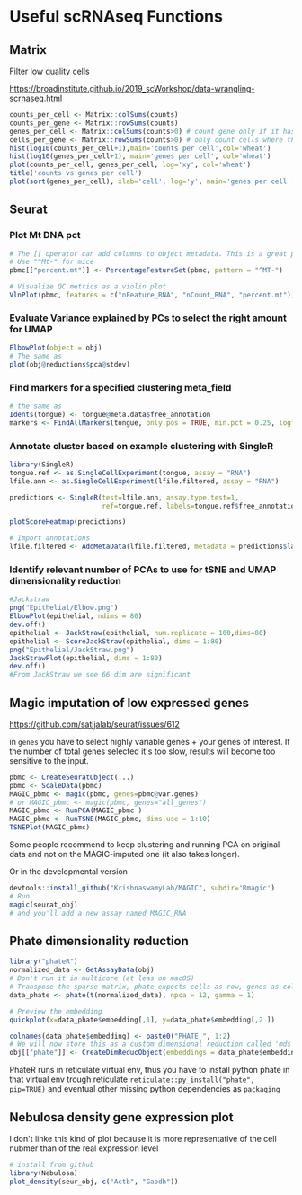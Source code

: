 # Useful scRNAseq Functions

## Matrix

Filter low quality cells

https://broadinstitute.github.io/2019_scWorkshop/data-wrangling-scrnaseq.html

```R
counts_per_cell <- Matrix::colSums(counts)
counts_per_gene <- Matrix::rowSums(counts)
genes_per_cell <- Matrix::colSums(counts>0) # count gene only if it has non-zero reads mapped.
cells_per_gene <- Matrix::rowSums(counts>0) # only count cells where the gene is expressed
hist(log10(counts_per_cell+1),main='counts per cell',col='wheat')
hist(log10(genes_per_cell+1), main='genes per cell', col='wheat')
plot(counts_per_cell, genes_per_cell, log='xy', col='wheat')
title('counts vs genes per cell')
plot(sort(genes_per_cell), xlab='cell', log='y', main='genes per cell (ordered)')
```



## Seurat

### Plot Mt DNA pct

```R
# The [[ operator can add columns to object metadata. This is a great place to stash QC stats
# Use "^Mt-" for mice
pbmc[["percent.mt"]] <- PercentageFeatureSet(pbmc, pattern = "^MT-")

# Visualize QC metrics as a violin plot
VlnPlot(pbmc, features = c("nFeature_RNA", "nCount_RNA", "percent.mt"), ncol = 3)
```

### Evaluate Variance explained by PCs to select the right amount for UMAP

```R
ElbowPlot(object = obj)
# The same as 
plot(obj@reductions$pca@stdev)
```

### Find markers for a specified clustering meta_field

```r
# the same as 
Idents(tongue) <- tongue@meta.data$free_annotation
markers <- FindAllMarkers(tongue, only.pos = TRUE, min.pct = 0.25, logfc.threshold = 0.25, test.use = "roc")
```

### Annotate cluster based on example clustering with SingleR

```r
library(SingleR)
tongue.ref <- as.SingleCellExperiment(tongue, assay = "RNA")
lfile.ann <- as.SingleCellExperiment(lfile.filtered, assay = "RNA")

predictions <- SingleR(test=lfile.ann, assay.type.test=1, 
                       ref=tongue.ref, labels=tongue.ref$free_annotation)

plotScoreHeatmap(predictions)

# Import annotations
lfile.filtered <- AddMetaData(lfile.filtered, metadata = predictions$labels, col.name = "free_annotation")
```

### Identify relevant number of PCAs to use for tSNE and UMAP dimensionality reduction

```r
#Jackstraw 
png("Epithelial/Elbow.png")
ElbowPlot(epithelial, ndims = 80)
dev.off()
epithelial <- JackStraw(epithelial, num.replicate = 100,dims=80)
epithelial <- ScoreJackStraw(epithelial, dims = 1:80)
png("Epithelial/JackStraw.png")
JackStrawPlot(epithelial, dims = 1:80)
dev.off()
#From JackStraw we see 66 dim are significant
```

## Magic imputation of low expressed genes

https://github.com/satijalab/seurat/issues/612

in `genes` you have to select highly variable genes + your genes of interest. If the number of total genes selected it's too slow, results will become too sensitive to the input.

```r
pbmc <- CreateSeuratObject(...)
pbmc <- ScaleData(pbmc)
MAGIC_pbmc <- magic(pbmc, genes=pbmc@var.genes)
# or MAGIC_pbmc <- magic(pbmc, genes="all_genes")
MAGIC_pbmc <- RunPCA(MAGIC_pbmc )
MAGIC_pbmc <- RunTSNE(MAGIC_pbmc, dims.use = 1:10)
TSNEPlot(MAGIC_pbmc)
```

Some people recommend to keep clustering and running PCA on original data and not on the MAGIC-imputed one (it also takes longer).

Or in the developmental version

```r
devtools::install_github("KrishnaswamyLab/MAGIC", subdir='Rmagic')
# Run
magic(seurat_obj)
# and you'll add a new assay named MAGIC_RNA
```

## Phate dimensionality reduction

```r
library("phateR")
normalized_data <- GetAssayData(obj)
# Don't run it in multicore (at leas on macOS)
# Transpose the sparse matrix, phate expects cells as row, genes as columns
data_phate <- phate(t(normalized_data), npca = 12, gamma = 1)

# Preview the embedding
quickplot(x=data_phate$embedding[,1], y=data_phate$embedding[,2 ])

colnames(data_phate$embedding) <- paste0("PHATE_", 1:2)
# We will now store this as a custom dimensional reduction called 'mds'
obj[["phate"]] <- CreateDimReducObject(embeddings = data_phate$embedding, key = "PHATE_", assay = DefaultAssay(obj))
```

PhateR runs in reticulate virtual env, thus you have to install python phate in that virtual env trough reticulate `reticulate::py_install("phate", pip=TRUE)` and eventual other missing python dependencies as `packaging`

## Nebulosa density gene expression plot

I don't linke this kind of plot because it is more representative of the cell nubmer than of the real expression level

```r
# install from github
library(Nebulosa)
plot_density(seur_obj, c("Actb", "Gapdh"))
```

